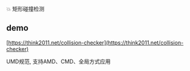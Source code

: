 💥 矩形碰撞检测

## demo
[https://think2011.net/collision-checker](https://think2011.net/collision-checker)


UMD规范, 支持AMD、CMD、全局方式应用
